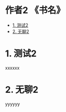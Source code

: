 #  作者2 《书名》

- [1. 测试2](#segment1)
- [2. 无聊2](#segment2)

<h1 id="segment1">1. 测试2</h1>

xxxxxx

<h1 id="segment2">2. 无聊2</h1>

yyyyyy
